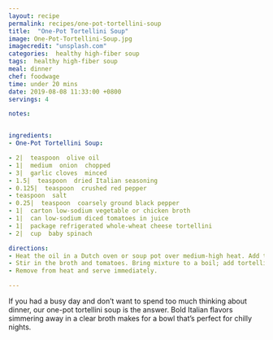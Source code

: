 ```yaml
---
layout: recipe
permalink: recipes/one-pot-tortellini-soup
title:  "One-Pot Tortellini Soup"
image: One-Pot-Tortellini-Soup.jpg
imagecredit: "unsplash.com"
categories:  healthy high-fiber soup
tags:  healthy high-fiber soup
meal: dinner
chef: foodwage
time: under 20 mins
date: 2019-08-08 11:33:00 +0800
servings: 4

notes:


ingredients:
- One-Pot Tortellini Soup:

- 2|  teaspoon  olive oil
- 1|  medium  onion  chopped
- 3|  garlic cloves  minced
- 1.5|  teaspoon  dried Italian seasoning
- 0.125|  teaspoon  crushed red pepper
- teaspoon  salt
- 0.25|  teaspoon  coarsely ground black pepper
- 1|  carton low-sodium vegetable or chicken broth
- 1|  can low-sodium diced tomatoes in juice
- 1|  package refrigerated whole-wheat cheese tortellini
- 2|  cup  baby spinach

directions:
- Heat the oil in a Dutch oven or soup pot over medium-high heat. Add the onions, garlic, Italian seasoning, pepper flakes, salt and pepper; sauté for 4 minutes, or until the onions are tender.
- Stir in the broth and tomatoes. Bring mixture to a boil; add tortellini. Reduce heat and gently boil, stirring occasionally, for about 7 minutes, or until the tortellini are cooked. Stir in the spinach; cook for 30 seconds or until wilted.
- Remove from heat and serve immediately.

---
```


If you had a busy day and don’t want to spend too much thinking about dinner, our one-pot tortellini soup is the answer. Bold Italian flavors simmering away in a clear broth makes for a bowl that’s perfect for chilly nights.